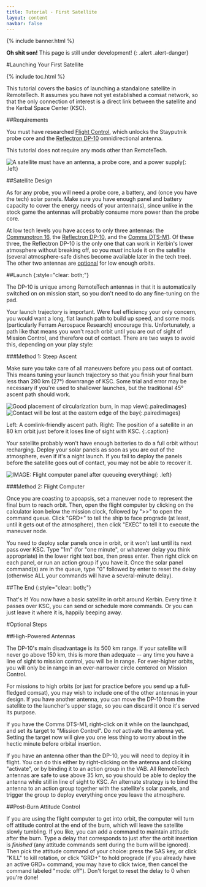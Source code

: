 ```yaml
---
title: Tutorial - First Satellite
layout: content
navbar: false
---
```


{% include banner.html %}

**Oh shit son!** This page is still under development!
{: .alert .alert-danger}

#Launching Your First Satellite

{% include toc.html %}

This tutorial covers the basics of launching a standalone satellite in RemoteTech. It assumes you have not yet established a comsat network, so that the only connection of interest is a direct link between the satellite and the Kerbal Space Center (KSC).

##Requirements

You must have researched [Flight Control](http://wiki.kerbalspaceprogram.com/wiki/Flight_Control), which unlocks the Stayputnik probe core and the [Reflectron DP-10](../../guide/parts/#reflectron-dp-10) omnidirectional antenna.

This tutorial does not require any mods other than RemoteTech.

![A satellite must have an antenna, a probe core, and a power supply](design.png "Basic satellite design"){: .left}

##Satellite Design

As for any probe, you will need a probe core, a battery, and (once you have the tech) solar panels. Make sure you have enough panel and battery capacity to cover the energy needs of your antenna(s), since unlike in the stock game the antennas will probably consume more power than the probe core.

At low tech levels you have access to only three antennas: the [Communotron 16](../../guide/parts/#communotron-16), the [Reflectron DP-10](../../guide/parts/#reflectron-dp-10), and the [Comms DTS-M1](../../guide/parts/#comms-dts-m1). Of these three, the Reflectron DP-10 is the only one that can work in Kerbin's lower atmosphere without breaking off, so you *must* include it on the satellite (several atmosphere-safe dishes become available later in the tech tree). The other two antennas are [optional](#high-powered-antennas) for low enough orbits.

##Launch
{:style="clear: both;"}

The DP-10 is unique among RemoteTech antennas in that it is automatically switched on on mission start, so you don't need to do any fine-tuning on the pad.

Your launch trajectory is important. Were fuel efficiency your only concern, you would want a long, flat launch path to build up speed, and some mods (particularly Ferram Aerospace Research) encourage this. Unfortunately, a path like that means you won't reach orbit until you are out of sight of Mission Control, and therefore out of contact. There are two ways to avoid this, depending on your play style:

###Method 1: Steep Ascent

Make sure you take care of all maneuvers before you pass out of contact. This means tuning your launch trajectory so that you finish your final burn less than 280 km (27&deg;) downrange of KSC. Some trial and error may be necessary if you're used to shallower launches, but the traditional 45&deg; ascent path should work.

![Good placement of circularization burn, in map view](ascent_path.png){:.pairedimages}
![Contact will be lost at the eastern edge of the bay](max_range.png){:.pairedimages}

Left: A comlink-friendly ascent path.
Right: The position of a satellite in an 80&nbsp;km orbit just before it loses line of sight with KSC.
{:.caption}


Your satellite probably won't have enough batteries to do a full orbit without recharging. Deploy your solar panels as soon as you are out of the atmosphere, even if it's a night launch. If you fail to deploy the panels before the satellite goes out of contact, you may not be able to recover it.

![IMAGE: Flight computer panel after queueing everything](comp_preburn.png){: .left}

###Method 2: Flight Computer

Once you are coasting to apoapsis, set a maneuver node to represent the final burn to reach orbit. Then, open the flight computer by clicking on the calculator icon below the mission clock, followed by ">>" to open the command queue. Click "GRD+" to tell the ship to face prograde (at least, until it gets out of the atmosphere), then click "EXEC" to tell it to execute the maneuver node. 

You need to deploy solar panels once in orbit, or it won't last until its next pass over KSC. Type "1m" (for "one minute", or whatever delay you think appropriate) in the lower right text box, then press enter. Then right click on each panel, or run an action group if you have it. Once the solar panel command(s) are in the queue, type "0" followed by enter to reset the delay (otherwise ALL your commands will have a several-minute delay).

##The End
{:style="clear: both;"}

That's it! You now have a basic satellite in orbit around Kerbin. Every time it passes over KSC, you can send or schedule more commands. Or you can just leave it where it is, happily beeping away.

#Optional Steps

##High-Powered Antennas

The DP-10's main disadvantage is its 500 km range. If your satellite will never go above 150 km, this is more than adequate -- any time you have a line of sight to mission control, you will be in range. For ever-higher orbits, you will only be in range in an ever-narrower circle centered on Mission Control.

For missions to high orbits (or just for practice before you send up a full-fledged comsat), you may wish to include one of the other antennas in your design. If you have another antenna, you can move the DP-10 from the satellite to the launcher's upper stage, so you can discard it once it's served its purpose.

If you have the Comms DTS-M1, right-click on it while on the launchpad, and set its target to "Mission Control". Do *not* activate the antenna yet. Setting the target now will give you one less thing to worry about in the hectic minute before orbital insertion.

If you have an antenna other than the DP-10, you will need to deploy it in flight. You can do this either by right-clicking on the antenna and clicking "activate", or by binding it to an action group in the VAB. All RemoteTech antennas are safe to use above 35 km, so you should be able to deploy the antenna while still in line of sight to KSC. An alternate strategy is to bind the antenna to an action group together with the satellite's solar panels, and trigger the group to deploy everything once you leave the atmosphere.

##Post-Burn Attitude Control

If you are using the flight computer to get into orbit, the computer will turn off attitude control at the end of the burn, which will leave the satellite slowly tumbling. If you like, you can add a command to maintain attitude after the burn. Type a delay that corresponds to just after the orbit insertion is *finished* (any attitude commands sent during the burn will be ignored). Then pick the attitude command of your choice: press the SAS key, or click "KILL" to kill rotation, or click "GRD+" to hold prograde (if you already have an active GRD+ command, you may have to click twice, then cancel the command labeled "mode: off"). Don't forget to reset the delay to 0 when you're done!
